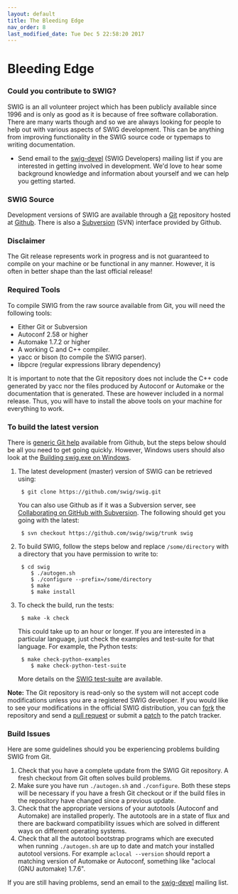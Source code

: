 ```yaml
---
layout: default
title: The Bleeding Edge
nav_order: 8
last_modified_date: Tue Dec 5 22:58:20 2017 
---
```


# Bleeding Edge

### Could you contribute to SWIG?

SWIG is an all volunteer project which has been publicly available since
1996 and is only as good as it is because of free software
collaboration. There are many warts though and so we are always looking
for people to help out with various aspects of SWIG development. This
can be anything from improving functionality in the SWIG source code or
typemaps to writing documentation.

-   Send email to the [swig-devel](mail.html) (SWIG Developers) mailing
    list if you are interested in getting involved in development. We\'d
    love to hear some background knowledge and information about
    yourself and we can help you getting started.

### SWIG Source

Development versions of SWIG are available through a
[Git](http://git-scm.com/) repository hosted at
[Github](https://github.com/swig/swig). There is also a
[Subversion](http://subversion.apache.org/) (SVN) interface provided by
Github.

### Disclaimer

The Git release represents work in progress and is not guaranteed to
compile on your machine or be functional in any manner. However, it is
often in better shape than the last official release!

### Required Tools

To compile SWIG from the raw source available from Git, you will need
the following tools:

-   Either Git or Subversion
-   Autoconf 2.58 or higher
-   Automake 1.7.2 or higher
-   A working C and C++ compiler.
-   yacc or bison (to compile the SWIG parser).
-   libpcre (regular expressions library dependency)

It is important to note that the Git repository does not include the C++
code generated by yacc nor the files produced by Autoconf or Automake or
the documentation that is generated. These are however included in a
normal release. Thus, you will have to install the above tools on your
machine for everything to work.

### To build the latest version

There is [generic Git help](https://help.github.com/) available from
Github, but the steps below should be all you need to get going quickly.
However, Windows users should also look at the [Building swig.exe on
Windows](Doc2.0/Windows.html#Windows_swig_exe).

1.  The latest development (master) version of SWIG can be retrieved
    using:

         $ git clone https://github.com/swig/swig.git
            

    You can also use Github as if it was a Subversion server, see
    [Collaborating on GitHub with
    Subversion](https://github.com/blog/1178-collaborating-on-github-with-subversion).
    The following should get you going with the latest:

         $ svn checkout https://github.com/swig/swig/trunk swig
            

2.  To build SWIG, follow the steps below and replace `/some/directory`
    with a directory that you have permission to write to:

         $ cd swig
            $ ./autogen.sh
            $ ./configure --prefix=/some/directory
            $ make
            $ make install
            

3.  To check the build, run the tests:

         $ make -k check 

    This could take up to an hour or longer. If you are interested in a
    particular language, just check the examples and test-suite for that
    language. For example, the Python tests:

         $ make check-python-examples
            $ make check-python-test-suite
            

    More details on the [SWIG
    test-suite](Doc2.0/Extending.html#Extending_test_suite) are
    available.

**Note:** The Git repository is read-only so the system will not accept
code modifications unless you are a registered SWIG developer. If you
would like to see your modifications in the official SWIG distribution,
you can [fork](https://help.github.com/articles/fork-a-repo) the
repository and send a [pull
request](https://help.github.com/articles/using-pull-requests) or submit
a [patch](bugs.html) to the patch tracker.

### Build Issues

Here are some guidelines should you be experiencing problems building
SWIG from Git.

1.  Check that you have a complete update from the SWIG Git repository.
    A fresh checkout from Git often solves build problems.
2.  Make sure you have run `./autogen.sh` and `./configure`. Both these
    steps will be necessary if you have a fresh Git checkout or if the
    build files in the repository have changed since a previous update.
3.  Check that the appropriate versions of your autotools (Autoconf and
    Automake) are installed properly. The autotools are in a state of
    flux and there are backward compatibility issues which are solved in
    different ways on different operating systems.
4.  Check that all the autotool bootstrap programs which are executed
    when running `./autogen.sh` are up to date and match your installed
    autotool versions. For example `aclocal --version` should report a
    matching version of Automake or Autoconf, something like \"aclocal
    (GNU automake) 1.7.6\".

If you are still having problems, send an email to the
[swig-devel](mail.html) mailing list.
